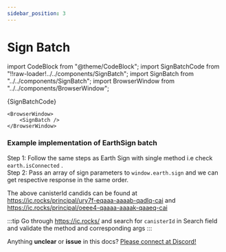 ```yaml
---
sidebar_position: 3
---
```


# Sign Batch

import CodeBlock from "@theme/CodeBlock";
import SignBatchCode from "!!raw-loader!../../components/SignBatch";
import SignBatch from "../../components/SignBatch";
import BrowserWindow from "../../components/BrowserWindow";

<CodeBlock className="language-jsx">{SignBatchCode}</CodeBlock>

```mdx-code-block
<BrowserWindow>
    <SignBatch />
</BrowserWindow>
```

### Example implementation of EarthSign batch

Step 1: Follow the same steps as Earth Sign with single method i.e check `earth.isConnected` . <br/>
Step 2: Pass an array of sign parameters to  `window.earth.sign` and we can get respective response in the same order.

The above canisterId candids can be found at https://ic.rocks/principal/ury7f-eqaaa-aaaab-qadlq-cai and https://ic.rocks/principal/oeee4-qaaaa-aaaak-qaaeq-cai

:::tip
Go through https://ic.rocks/ and search for `canisterId` in Search field and validate the method and corresponding args 
:::


Anything **unclear** or **issue** in this docs? [Please connect at Discord!](https://discord.gg/B8G75XZ92K)
